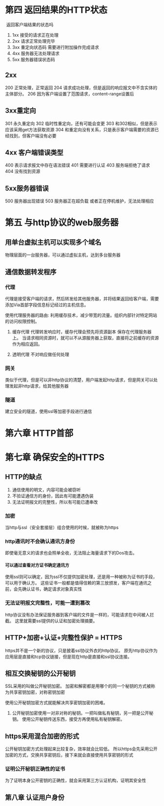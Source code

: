# 第四 返回结果的HTTP状态

​	返回客户端结果的状态吗

1. 1xx 接受的请求正在处理
2. 2xx 请求正常处理完毕
3. 3xx 重定向状态码 需要进行附加操作完成请求
4. 4xx 服务器无法处理请求
5. 5xx  服务器错误状态码

## 2xx
200 正常处理，正常返回
204 请求成功处理，但是返回的响应报文中不含实体的主体部分。
206 因为客户端设置了范围请求，content-range设置后

## 3xx重定向
301 永久重定向
302 临时性重定向，还有可能会变更
303 和302相似，但是表示应该采用get方法获取资源
304 和重定向没有关系，只是表示客户端需要的资源已经找到，但客户端没有必要

## 4xx 客户端错误类型

400 表示请求报文中存在语法错误
401 需要进行认证
403 服务端拒绝了请求
404 没有找到资源

## 5xx服务器错误
500 服务器出现错误
503 服务器正在超负载 或者正在停机维护，无法处理相应

# 第五 与http协议的web服务器

## 用单台虚拟主机可以实现多个域名
物理层面的一台服务器，可以通过虚拟主机，达到多台服务器

## 通信数据转发程序

### 代理
代理是接受客户端的请求，然后转发给其他服务器，并将结果返回给客户端，需要添加Via首部字段信息标记经过的主机信息。

使用代理服务器的路由: 利用缓存技术，减少带宽的流量。组织内部针对特定网站的访问权限控制。

1. 缓存代理
代理转发响应时，缓存代理会预先将资源副本 保存在代理服务器上。
当请求相同资源时，就可以不从源服务器上获取，直接将之前缓存的资源作为相应返回。

2. 透明代理
不对响应做任何处理

### 网关
类似于代理，但是可以非http协议的清楚，用户端发起http请求，但是网关可以处理发起非http请求，给其他服务器

### 隧道
建立安全的隧道，使用ssl等加密手段进行通信

# 第六章 HTTP首部


# 第七章 确保安全的HTTPS

## HTTP的缺点
1. 通信使用的明文，内容可能会被窃听
2. 不验证通信方的身份，因此有可能遭遇伪装
3. 无法证明报文的完整性，所以有可能已遭串改


 ### 加密
当http与ssl（安全套接层）组合使用的时候，就被称为https

### http通讯时不会确认通讯方身份
即使毫无意义的请求也会照单全收，无法阻止海量请求下的Dos攻击。

#### 可以通过查看对方证书确定通讯方
使用ssl则可以确定，因为ssl不仅提供加密处理，还是用一种被称为证书的手段，可以用于确认方。
这些证书一般都是值得信赖的第三放颁发，客户端在通讯之前，会先确认证书，确定请求对象真实性


### 无法证明报文完整性，可能一遭到篡改
http协议没有办法保证服务器到客户端的文件是一样的，可能请求在中间被人拦截。
这里就需要ssl提供的认证和加密处理摘要。

## HTTP+加密+认证+完整性保护 = HTTPS
https并不是一个新的协议，只是披着ssl协议外衣的http协议。
原先http协议作为应用层是直接和tcp协议链接，但是现在http是直接和ssl协议连接。

## 相互交换秘钥的公开秘钥
SSL采用的叫做公开秘钥加密。
加密和解密都是用哪个的同一个秘钥的方式被称为共享密钥加密，对称密钥加密

使用公开秘钥加密方式就能解决共享密钥加密的困难。
1. 公开秘钥加密使用一对非对称的秘钥。一把叫做私有秘钥，另一把是公开秘钥。
使用公开秘钥传送东西，接受方再使用私有秘钥解密。

## https采用混合加密的形式
公开秘钥加密方式处理起来比较复杂，效率就会比较低。
所以https会先采用公开加密的方式，交换共享密钥后，接下来就会直接使用共享密钥的形式

### 证明公开秘钥正确性的证书
为了证明本身公开密钥的正确性，就会采用第三方认证机构，证明其安全性


## 第八章  认证用户身份
